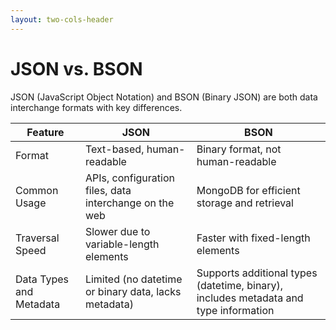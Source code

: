 ```yaml
---
layout: two-cols-header
---
```

# JSON vs. BSON


JSON (JavaScript Object Notation) and BSON (Binary JSON) are both data interchange formats with key differences.


| Feature                       | JSON                                                   | BSON                                         |
| ----------------------------- | ------------------------------------------------------ | -------------------------------------------- |
| Format                        | Text-based, human-readable                             | Binary format, not human-readable            |
| Common Usage                  | APIs, configuration files, data interchange on the web | MongoDB for efficient storage and retrieval  |
| Traversal Speed               | Slower due to variable-length elements                 | Faster with fixed-length elements            |
 Data Types and Metadata       | Limited (no datetime or binary data, lacks metadata)   | Supports additional types (datetime, binary), includes metadata and type information |


 

<FooterLink text="Official docs MongoDB, JSON and BSON" link="https://www.mongodb.com/resources/basics/json-and-bson" />